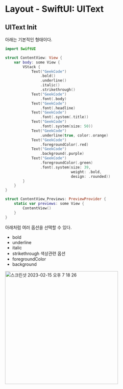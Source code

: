 # Layout - SwiftUI: UIText

## UIText Init

아래는 기본적인 형태이다. 
```swift
import SwiftUI

struct ContentView: View {
    var body: some View {
        VStack {
            Text("GeekCode")
                .bold()
                .underline()
                .italic()
                .strikethrough()
            Text("GeekCode")
                .font(.body)
            Text("GeekCode")                
                .font(.headline)
            Text("GeekCode")
                .font(.system(.title))
            Text("GeekCode")
                .font(.system(size: 50))
            Text("GeekCode")
                .underline(true, color:.orange)
            Text("GeekCode")
                .foregroundColor(.red)
            Text("GeekCode")
                .background(.purple)
            Text("GeekCode")
                .foregroundColor(.green)
                .font(.system(size: 39,
                              weight: .bold,
                              design: .rounded))
        }
    }
}

struct ContentView_Previews: PreviewProvider {
    static var previews: some View {
        ContentView()
    }
}
```

아래처럼 여러 옵션을 선택할 수 있다. 
- bold
- underline
- italic
- strikethrough
색상관련 옵션
- foregroundColor 
- background

<img width="368" alt="스크린샷 2023-02-15 오후 7 18 26" src="https://user-images.githubusercontent.com/76529148/219061864-f28b2dfd-de2d-4ed7-ab14-0f0764f7a010.png">
